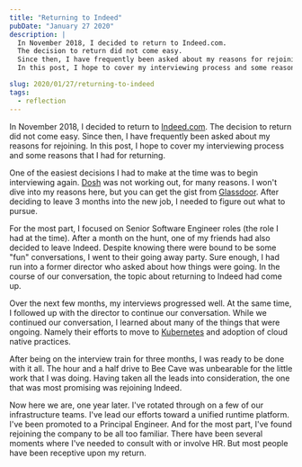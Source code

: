 ```yaml
---
title: "Returning to Indeed"
pubDate: "January 27 2020"
description: |
  In November 2018, I decided to return to Indeed.com.
  The decision to return did not come easy.
  Since then, I have frequently been asked about my reasons for rejoining.
  In this post, I hope to cover my interviewing process and some reasons that I had for returning.

slug: 2020/01/27/returning-to-indeed
tags:
  - reflection
---
```


In November 2018, I decided to return to [Indeed.com](https://indeed.com). The decision to return did not come easy.
Since then, I have frequently been asked about my reasons for rejoining. In this post, I hope to cover my interviewing
process and some reasons that I had for returning.

<!--more-->

One of the easiest decisions I had to make at the time was to begin interviewing again. [Dosh](http://dosh.cash/) was
not working out, for many reasons. I won't dive into my reasons here, but you can get the gist from
[Glassdoor](https://www.glassdoor.com/Reviews/Dosh-Reviews-E1519109.htm). After deciding to leave 3 months into the new
job, I needed to figure out what to pursue.

For the most part, I focused on Senior Software Engineer roles (the role I had at the time). After a month on the hunt,
one of my friends had also decided to leave Indeed. Despite knowing there were bound to be some "fun" conversations, I
went to their going away party. Sure enough, I had run into a former director who asked about how things were going. In
the course of our conversation, the topic about returning to Indeed had come up.

Over the next few months, my interviews progressed well. At the same time, I followed up with the director to continue
our conversation. While we continued our conversation, I learned about many of the things that were ongoing. Namely
their efforts to move to [Kubernetes](http://kubernetes.io) and adoption of cloud native practices.

After being on the interview train for three months, I was ready to be done with it all. The hour and a half drive to
Bee Cave was unbearable for the little work that I was doing. Having taken all the leads into consideration, the one
that was most promising was rejoining Indeed.

Now here we are, one year later. I've rotated through on a few of our infrastructure teams. I've lead our efforts toward
a unified runtime platform. I've been promoted to a Principal Engineer. And for the most part, I've found rejoining the
company to be all too familiar. There have been several moments where I've needed to consult with or involve HR. But
most people have been receptive upon my return.
